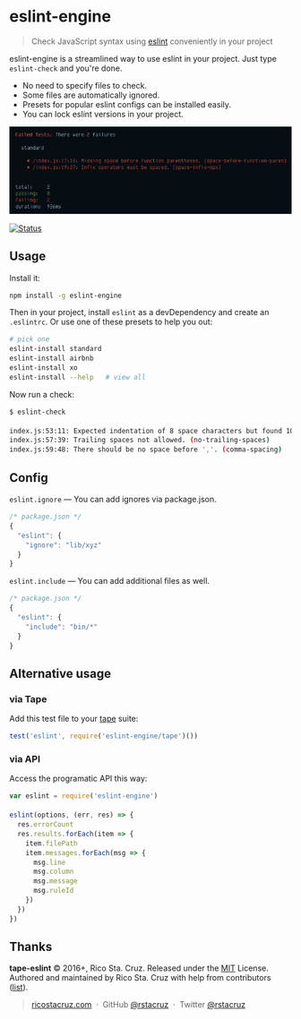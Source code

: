 # eslint-engine

> Check JavaScript syntax using [eslint][] conveniently in your project

eslint-engine is a streamlined way to use eslint in your project. Just type `eslint-check` and you're done.

- No need to specify files to check.
- Some files are automatically ignored.
- Presets for popular eslint configs can be installed easily.
- You can lock eslint versions in your project.

![](https://raw.githubusercontent.com/rstacruz/tape-standard/gh-pages/screenshot.png)

[![Status](https://travis-ci.org/rstacruz/tape-eslint.svg?branch=master)](https://travis-ci.org/rstacruz/tape-eslint "See test builds")

[eslint]: http://eslint.org/

## Usage

Install it:

```sh
npm install -g eslint-engine
```

Then in your project, install `eslint` as a devDependency and create an `.eslintrc`. Or use one of these presets to help you out:

```sh
# pick one
eslint-install standard
eslint-install airbnb
eslint-install xo
eslint-install --help   # view all
```

Now run a check:

```sh
$ eslint-check

index.js:53:11: Expected indentation of 8 space characters but found 10. (indent)
index.js:57:39: Trailing spaces not allowed. (no-trailing-spaces)
index.js:59:48: There should be no space before ','. (comma-spacing)
```

## Config

`eslint.ignore` — You can add ignores via package.json.

```js
/* package.json */
{
  "eslint": {
    "ignore": "lib/xyz"
  }
}
```

`eslint.include` — You can add additional files as well.

```js
/* package.json */
{
  "eslint": {
    "include": "bin/*"
  }
}
```

## Alternative usage

### via Tape

Add this test file to your [tape] suite:

```js
test('eslint', require('eslint-engine/tape')())
```

### via API

Access the programatic API this way:

```js
var eslint = require('eslint-engine')

eslint(options, (err, res) => {
  res.errorCount
  res.results.forEach(item => {
    item.filePath
    item.messages.forEach(msg => {
      msg.line
      msg.column
      msg.message
      msg.ruleId
    })
  })
})
```

## Thanks

**tape-eslint** © 2016+, Rico Sta. Cruz. Released under the [MIT] License.<br>
Authored and maintained by Rico Sta. Cruz with help from contributors ([list][contributors]).

> [ricostacruz.com](http://ricostacruz.com) &nbsp;&middot;&nbsp;
> GitHub [@rstacruz](https://github.com/rstacruz) &nbsp;&middot;&nbsp;
> Twitter [@rstacruz](https://twitter.com/rstacruz)

[MIT]: http://mit-license.org/
[contributors]: http://github.com/rstacruz/tape-eslint/contributors
[standard]: https://www.npmjs.com/package/standard
[tape]: https://github.com/substack/tape
